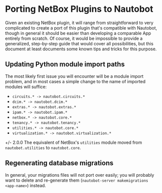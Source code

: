 # Porting NetBox Plugins to Nautobot

Given an existing NetBox plugin, it will range from straightforward to very complicated to create a port of this plugin that's compatible with Nautobot, though in general it should be easier than developing a comparable App entirely from scratch. Of course, it would be impossible to provide a generalized, step-by-step guide that would cover all possibilities, but this document at least documents some known tips and tricks for this purpose.

## Updating Python module import paths

The most likely first issue you will encounter will be a module import problem, and in most cases a simple change to the name of imported modules will suffice:

- `circuits.* -> nautobot.circuits.*`
- `dcim.* -> nautobot.dcim.*`
- `extras.* -> nautobot.extras.*`
- `ipam.* -> nautobot.ipam.*`
- `netbox.* -> nautobot.core.*`
- `tenancy.* -> nautobot.tenancy.*`
- `utilities.* -> nautobot.core.*`
- `virtualization.* -> nautobot.virtualization.*`

+/- 2.0.0
    The equivalent of NetBox's `utilities` module moved from `nautobot.utilities` to `nautobot.core`.

## Regenerating database migrations

In general, your migrations files will not port over easily; you will probably want to delete and re-generate them (`nautobot-server makemigrations <app-name>`) instead.
